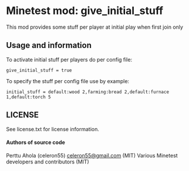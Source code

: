 Minetest mod: give_initial_stuff
================================

This mod provides some stuff per player at initial play when first join only

Usage and information
---------------------

To activate initial stuff per players do per config file:

`give_initial_stuff = true`

To specify the stuff per config file use by example:

`initial_stuff = default:wood 2,farming:bread 2,default:furnace 1,default:torch 5`


LICENSE
-------

See license.txt for license information.

#### Authors of source code

Perttu Ahola (celeron55) <celeron55@gmail.com> (MIT)
Various Minetest developers and contributors (MIT)
